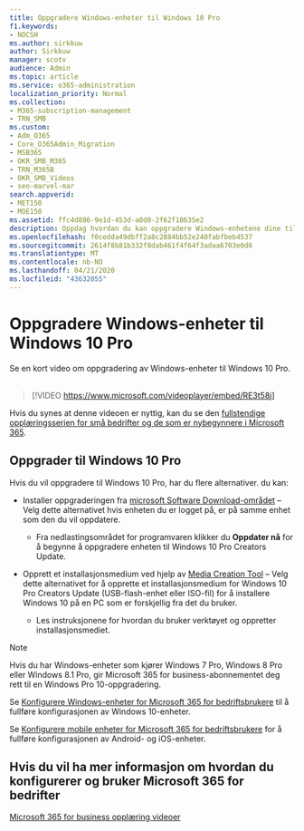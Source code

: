 ```yaml
---
title: Oppgradere Windows-enheter til Windows 10 Pro
f1.keywords:
- NOCSH
ms.author: sirkkuw
author: Sirkkuw
manager: scotv
audience: Admin
ms.topic: article
ms.service: o365-administration
localization_priority: Normal
ms.collection:
- M365-subscription-management
- TRN_SMB
ms.custom:
- Adm_O365
- Core_O365Admin_Migration
- MSB365
- OKR_SMB_M365
- TRN_M365B
- OKR_SMB_Videos
- seo-marvel-mar
search.appverid:
- MET150
- MOE150
ms.assetid: ffc4d886-9e1d-453d-a0d0-2f62f18635e2
description: Oppdag hvordan du kan oppgradere Windows-enhetene dine til Windows 10 Pro for å bruke mer avanserte sikkerhets- og bedriftsnettverksfunksjoner.
ms.openlocfilehash: f0cedda49dbff2a8c2884bb52e240fabfbeb4537
ms.sourcegitcommit: 2614f8b81b332f8dab461f4f64f3adaa6703e0d6
ms.translationtype: MT
ms.contentlocale: nb-NO
ms.lasthandoff: 04/21/2020
ms.locfileid: "43632055"
---
```

# <a name="upgrade-windows-devices-to-windows-10-pro"></a>Oppgradere Windows-enheter til Windows 10 Pro

Se en kort video om oppgradering av Windows-enheter til Windows 10 Pro.<br><br>

> [!VIDEO https://www.microsoft.com/videoplayer/embed/RE3t58j] 

Hvis du synes at denne videoen er nyttig, kan du se den [fullstendige opplæringsserien for små bedrifter og de som er nybegynnere i Microsoft 365](https://support.office.com/article/6ab4bbcd-79cf-4000-a0bd-d42ce4d12816).

## <a name="upgrade-to-windows-10-pro"></a>Oppgrader til Windows 10 Pro
  
Hvis du vil oppgradere til Windows 10 Pro, har du flere alternativer. du kan:
    
- Installer oppgraderingen fra [microsoft Software Download-området](https://go.microsoft.com/fwlink/?LinkID=836951 ) &ndash; Velg dette alternativet hvis enheten du er logget på, er på samme enhet som den du vil oppdatere. 

    - Fra nedlastingsområdet for programvaren klikker du **Oppdater nå** for å begynne å oppgradere enheten til Windows 10 Pro Creators Update. 
    
- Opprett et installasjonsmedium ved hjelp av [Media Creation Tool](https://go.microsoft.com/fwlink/?LinkID=836960) &ndash; Velg dette alternativet for å opprette et installasjonsmedium for Windows 10 Pro Creators Update (USB-flash-enhet eller ISO-fil) for å installere Windows 10 på en PC som er forskjellig fra det du bruker.

    - Les instruksjonene for hvordan du bruker verktøyet og oppretter installasjonsmediet. 

> [!NOTE]
> Hvis du har Windows-enheter som kjører Windows 7 Pro, Windows 8 Pro eller Windows 8.1 Pro, gir Microsoft 365 for business-abonnementet deg rett til en Windows Pro 10-oppgradering.
    
Se [Konfigurere Windows-enheter for Microsoft 365 for bedriftsbrukere](set-up-windows-devices.md) til å fullføre konfigurasjonen av Windows 10-enheter. 
  
Se [Konfigurere mobile enheter for Microsoft 365 for bedriftsbrukere](set-up-mobile-devices.md) for å fullføre konfigurasjonen av Android- og iOS-enheter. 
  
## <a name="for-more-on-setting-up-and-using-microsoft-365-for-business"></a>Hvis du vil ha mer informasjon om hvordan du konfigurerer og bruker Microsoft 365 for bedrifter

[Microsoft 365 for business opplæring videoer](https://support.office.com/article/6ab4bbcd-79cf-4000-a0bd-d42ce4d12816)
